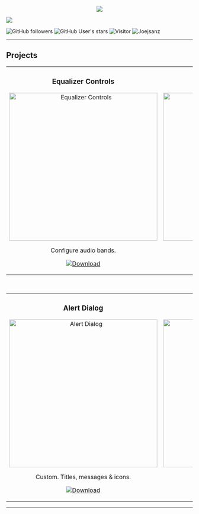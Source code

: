 <p align="center">
  <a href="https://github.com/DenverCoder1/readme-typing-svg"><img src="https://readme-typing-svg.herokuapp.com?font=Time+New+Roman&color=cyan&size=25&center=true&vCenter=true&width=600&height=100&lines=Hi,+I'm+Joe.;App+Inventor+Extensions+Developer."></a>
</p>

<img src="https://i.imgur.com/IuQDEjP.png">

![GitHub followers](https://img.shields.io/github/followers/Joejsanz?style=social) ![GitHub User's stars](https://img.shields.io/github/stars/Joejsanz?style=social) ![Visitor](https://visitor-badge.laobi.icu/badge?page_id=Joejsanz.repoName) <img src="https://komarev.com/ghpvc/?username=Joejsanz" alt="Joejsanz" />

---

## Projects
<table>
<tr>
<td width="33%">
<h3 align="center">Equalizer Controls</h3>
<div align="center">
<a href="https://community.appinventor.mit.edu/t/equalizercontrols-sliders-to-configure-audio-bands/138616" target="_blank"><img src="https://i.imgur.com/TWiWRO6.png" width="400" alt="Equalizer Controls"></a>
<p>Configure audio bands.</p>
<p>

[![Download](https://img.shields.io/badge/Download.aix-v1.0-ffffff?style=flat&color=000000)](https://community.appinventor.mit.edu/uploads/short-url/jf8lufRzgUv4u5Y3WdVKkW9CsNO.aix)

</p>
</div>

</td>       
<td width="33%">
<h3 align="center">FloatingArrangements</h3>
<div align="center">                                       
<a href="https://community.appinventor.mit.edu/t/floatingarrangement-make-an-hvarrangement-float-above-other-elements-within-another-hvarrangement/139585" target="_blank"><img src="https://i.imgur.com/jWLp3fB.png" width="400" alt="FloatingArrangement"></a>
<p>Float above other elements.</p>
<p>

[![Download](https://img.shields.io/badge/Download.aix-v1.0-ffffff?style=flat&color=000000)](https://community.appinventor.mit.edu/uploads/short-url/4BuIeUq2rFWSMifId0VkpFLQxHE.aix)

</p>
</div> 
       
</td>       
<td width="33%">
<h3 align="center">GlassMorphism</h3>
<div align="center">                                       
<a href="https://community.appinventor.mit.edu/t/glass-morphism-effect-on-hvarrangement/135459/1" target="_blank"><img src="https://i.imgur.com/Tj6qDm2.png" width="400" alt="Button"></a>
<p>Effect inside the HVArrangement.</p>
<p>

[![Download](https://img.shields.io/badge/Download.aix-v1.0-ffffff?style=flat&color=000000)](https://community.appinventor.mit.edu/uploads/short-url/zHDU6NIZv0FkVM8XpAlUaYj5V2v.aix)

</p>
</div> 
</table>                                                                                 

<br>

<table>
<tr>
<td width="33%">
<h3 align="center">Alert Dialog</h3>
<div align="center">
<a href="https://community.appinventor.mit.edu/t/alertdialog-custom-dialog-title-message-html-color-radius-icons-buttons/128556/4" target="_blank"><img src="https://i.imgur.com/aeshd1a.png" width="400" alt="Alert Dialog"></a>
<p>Custom. Titles, messages & icons.</p>
<p>

[![Download](https://img.shields.io/badge/Download.aix-v1.0-ffffff?style=flat&color=000000)](https://community.appinventor.mit.edu/uploads/short-url/nKljDYFwvO7bFT8IszIqfbThIXP.aix)

</p>
</div>
                                                                                      
</td>       
<td width="33%">
<h3 align="center">Wavy Slider</h3>
<div align="center">
<a href="https://community.appinventor.mit.edu/t/wavyslider-sine-wave-slider/136314" target="_blank"><img src="https://i.imgur.com/LUMFCB2.png" width="400" alt="Wavy Slider"></a>
<p>Sine wave slider.</p>
<p>

[![Download](https://img.shields.io/badge/Download.aix-v1.0.1-ffffff?style=flat&color=000000)](https://community.appinventor.mit.edu/uploads/short-url/400KrsbvZRZlYWzjwMnjhLVDyJo.aix)

</p>
</div>
                                                                                      
</td>  
<td width="33%">
<h3 align="center">Button</h3>
<div align="center">                                       
<a href="https://community.appinventor.mit.edu/t/button-customizing-buttons-icon-radius-gradient/128126" target="_blank"><img src="https://i.imgur.com/QXt1bSb.png" width="400" alt="Button"></a>
<p>Custom • Icon, Radius, Gradient.</p>
<p>

[![Download](https://img.shields.io/badge/Download.aix-v1.0.2-ffffff?style=flat&color=000000)](https://community.appinventor.mit.edu/uploads/short-url/pSRDseRh3OjSYAIM1k8GcfPgbZU.aix)

</p>
</div>
</table>                                                                                 



---

<!--
**Joejsanz/Joejsanz** is a ✨ _special_ ✨ repository because its `README.md` (this file) appears on your GitHub profile.

Here are some ideas to get you started:

- 🔭 I’m currently working on ...
- 🌱 I’m currently learning ...
- 👯 I’m looking to collaborate on ...
- 🤔 I’m looking for help with ...
- 💬 Ask me about ...
- 📫 How to reach me: ...
- 😄 Pronouns: ...
- ⚡ Fun fact: ...
-->

